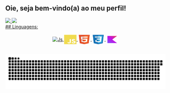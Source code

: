 ## Oie, seja bem-vindo(a) ao meu perfil!

 <div>
   <a href="https://github.com/amandasfonsec">
   <img height="180em" src="https://github-readme-stats.vercel.app/api?username=amandasfonsec&show_icons=true&theme=cobalt&include_all_commits=true&count_private=true"/>
   <img height="180em" src="https://github-readme-stats.vercel.app/api/top-langs/?username=amandasfonsec&layout=compact&langs_count=6&theme=tokyonight"/>

</div>
## Linguagens:
<div style="display: inline_block"><br>
 <center>
  <img align="center" alt="Js" height="30" width="40" 
src="https://cdn.jsdelivr.net/gh/devicons/devicon@latest/icons/java/java-original-wordmark.svg">
  <img align="center" alt="Js" height="30" width="40" src="https://raw.githubusercontent.com/devicons/devicon/master/icons/javascript/javascript-plain.svg">
  <img align="center" alt="HTML" height="30" width="40" src="https://raw.githubusercontent.com/devicons/devicon/master/icons/html5/html5-original.svg">
  <img align="center" alt="CSS" height="30" width="40" src="https://raw.githubusercontent.com/devicons/devicon/master/icons/css3/css3-original.svg">
  <img align="center" alt="CSS" height="30" width="40" src="https://raw.githubusercontent.com/devicons/devicon/master/icons/kotlin/kotlin-original.svg">
 </center> 
</div>
 
 <br>
 
  
 
<div> 
 
 ![Snake animation](https://github.com/amandasfonsec/amandasfonsec/blob/output/github-contribution-grid-snake.svg)

</div>
